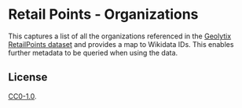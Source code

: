 # Retail Points - Organizations

This captures a list of all the organizations referenced in the [Geolytix RetailPoints dataset](https://geolytix.co.uk/?geodata) and provides a map to Wikidata IDs. This enables further metadata to be queried when using the data.

## License

[CC0-1.0](./LICENSE).
